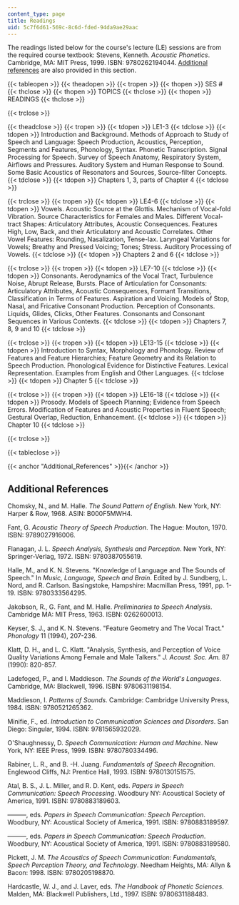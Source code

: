 ```yaml
---
content_type: page
title: Readings
uid: 5c7f6d61-569c-8c6d-fded-94da9ae29aac
---
```


The readings listed below for the course's lecture (LE) sessions are from the required course textbook: Stevens, Kenneth. _Acoustic Phonetics_. Cambridge, MA: MIT Press, 1999. ISBN: 9780262194044. [Additional references](#Additional_References) are also provided in this section.

{{< tableopen >}}
{{< theadopen >}}
{{< tropen >}}
{{< thopen >}}
SES #
{{< thclose >}}
{{< thopen >}}
TOPICS
{{< thclose >}}
{{< thopen >}}
READINGS
{{< thclose >}}

{{< trclose >}}

{{< theadclose >}}
{{< tropen >}}
{{< tdopen >}}
LE1-3
{{< tdclose >}}
{{< tdopen >}}
Introduction and Background. Methods of Approach to Study of Speech and Language: Speech Production, Acoustics, Perception, Segments and Features, Phonology, Syntax. Phonetic Transcription. Signal Processing for Speech. Survey of Speech Anatomy, Respiratory System, Airflows and Pressures. Auditory System and Human Response to Sound. Some Basic Acoustics of Resonators and Sources, Source-filter Concepts.
{{< tdclose >}}
{{< tdopen >}}
Chapters 1, 3, parts of Chapter 4
{{< tdclose >}}

{{< trclose >}}
{{< tropen >}}
{{< tdopen >}}
LE4-6
{{< tdclose >}}
{{< tdopen >}}
Vowels. Acoustic Source at the Glottis. Mechanism of Vocal-fold Vibration. Source Characteristics for Females and Males. Different Vocal-tract Shapes: Articulatory Attributes, Acoustic Consequences. Features High, Low, Back, and their Articulatory and Acoustic Correlates. Other Vowel Features: Rounding, Nasalization, Tense-lax. Laryngeal Variations for Vowels; Breathy and Pressed Voicing; Tones; Stress. Auditory Processing of Vowels.
{{< tdclose >}}
{{< tdopen >}}
Chapters 2 and 6
{{< tdclose >}}

{{< trclose >}}
{{< tropen >}}
{{< tdopen >}}
LE7-10
{{< tdclose >}}
{{< tdopen >}}
Consonants. Aerodynamics of the Vocal Tract, Turbulence Noise, Abrupt Release, Bursts. Place of Articulation for Consonants: Articulatory Attributes, Acoustic Consequences, Formant Transitions, Classification in Terms of Features. Aspiration and Voicing. Models of Stop, Nasal, and Fricative Consonant Production. Perception of Consonants. Liquids, Glides, Clicks, Other Features. Consonants and Consonant Sequences in Various Contexts.
{{< tdclose >}}
{{< tdopen >}}
Chapters 7, 8, 9 and 10
{{< tdclose >}}

{{< trclose >}}
{{< tropen >}}
{{< tdopen >}}
LE13-15
{{< tdclose >}}
{{< tdopen >}}
Introduction to Syntax, Morphology and Phonology. Review of Features and Feature Hierarchies; Feature Geometry and its Relation to Speech Production. Phonological Evidence for Distinctive Features. Lexical Representation. Examples from English and Other Languages.
{{< tdclose >}}
{{< tdopen >}}
Chapter 5
{{< tdclose >}}

{{< trclose >}}
{{< tropen >}}
{{< tdopen >}}
LE16-18
{{< tdclose >}}
{{< tdopen >}}
Prosody. Models of Speech Planning; Evidence from Speech Errors. Modification of Features and Acoustic Properties in Fluent Speech; Gestural Overlap, Reduction, Enhancement.
{{< tdclose >}}
{{< tdopen >}}
Chapter 10
{{< tdclose >}}

{{< trclose >}}

{{< tableclose >}}

  
{{< anchor "Additional_References" >}}{{< /anchor >}}

Additional References
---------------------

Chomsky, N., and M. Halle. _The Sound Pattern of English_. New York, NY: Harper & Row, 1968. ASIN: B000F5MWH4.

Fant, G. _Acoustic Theory of Speech Production_. The Hague: Mouton, 1970. ISBN: 9789027916006.

Flanagan, J. L. _Speech Analysis, Synthesis and Perception_. New York, NY: Springer-Verlag, 1972. ISBN: 9780387055619.

Halle, M., and K. N. Stevens. "Knowledge of Language and The Sounds of Speech." In _Music, Language, Speech and Brain_. Edited by J. Sundberg, L. Nord, and R. Carlson. Basingstoke, Hampshire: Macmillan Press, 1991, pp. 1-19. ISBN: 9780333564295.

Jakobson, R., G. Fant, and M. Halle. _Preliminaries to Speech Analysis_. Cambridge MA: MIT Press, 1963. ISBN: 0262600013.

Keyser, S. J., and K. N. Stevens. "Feature Geometry and The Vocal Tract." _Phonology_ 11 (1994), 207-236.

Klatt, D. H., and L. C. Klatt. "Analysis, Synthesis, and Perception of Voice Quality Variations Among Female and Male Talkers." _J. Acoust. Soc. Am._ 87 (1990): 820-857.

Ladefoged, P., and I. Maddieson. _The Sounds of the World's Languages_. Cambridge, MA: Blackwell, 1996. ISBN: 9780631198154.

Maddieson, I. _Patterns of Sounds_. Cambridge: Cambridge University Press, 1984. ISBN: 9780521265362.

Minifie, F., ed. _Introduction to Communication Sciences and Disorders_. San Diego: Singular, 1994. ISBN: 9781565932029.

O'Shaughnessy, D. _Speech Communication: Human and Machine_. New York, NY: IEEE Press, 1999. ISBN: 9780780334496.

Rabiner, L. R., and B. -H. Juang. _Fundamentals of Speech Recognition_. Englewood Cliffs, NJ: Prentice Hall, 1993. ISBN: 9780130151575.

Atal, B. S., J. L. Miller, and R. D. Kent, eds. _Papers in Speech Communication: Speech Processing_. Woodbury NY: Acoustical Society of America, 1991. ISBN: 9780883189603.

———, eds. _Papers in Speech Communication: Speech Perception_. Woodbury, NY: Acoustical Society of America, 1991. ISBN: 9780883189597.

———, eds. _Papers in Speech Communication: Speech Production_. Woodbury, NY: Acoustical Society of America, 1991. ISBN: 9780883189580.

Pickett, J. M. _The Acoustics of Speech Communication: Fundamentals, Speech Perception Theory, and Technology_. Needham Heights, MA: Allyn & Bacon: 1998. ISBN: 9780205198870.

Hardcastle, W. J., and J. Laver, eds. _The Handbook of Phonetic Sciences_. Malden, MA: Blackwell Publishers, Ltd., 1997. ISBN: 9780631188483.